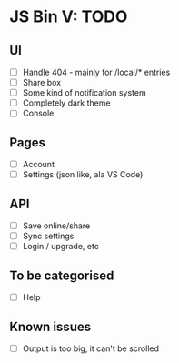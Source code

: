 # JS Bin V: TODO

## UI

- [ ] Handle 404 - mainly for /local/* entries
- [ ] Share box
- [ ] Some kind of notification system
- [ ] Completely dark theme
- [ ] Console

## Pages

- [ ] Account
- [ ] Settings (json like, ala VS Code)

## API

- [ ] Save online/share
- [ ] Sync settings
- [ ] Login / upgrade, etc

## To be categorised

- [ ] Help

## Known issues

- [ ] Output is too big, it can't be scrolled
